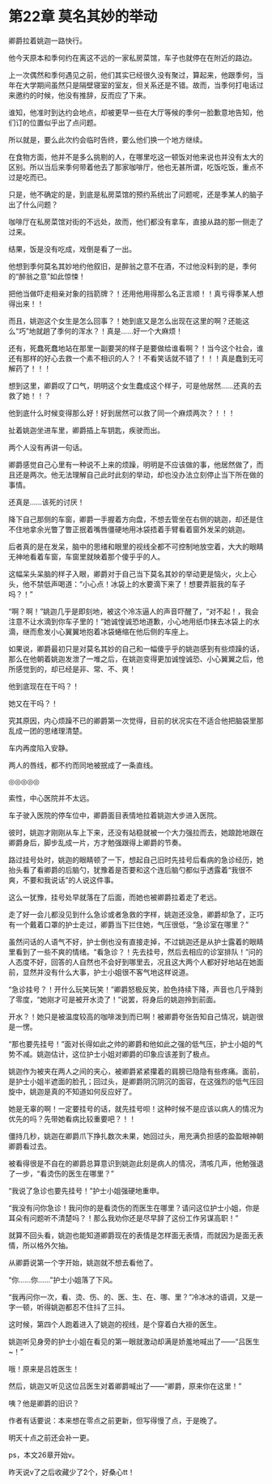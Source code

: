 # 第22章 莫名其妙的举动

卿爵拉着姚迦一路快行。

他今天原本和季何约在离这不远的一家私房菜馆，车子也就停在在附近的路边。

上一次偶然和季何遇见之前，他们其实已经很久没有聚过，算起来，他跟季何，当年在大学期间虽然只是隔壁寝室的室友，但关系还是不错。故而，当季何打电话过来邀约的时候，他没有推辞，反而应了下来。

谁知，他准时到达约会地点，却被更早一些在大厅等候的季何一脸歉意地告知，他们订的位置似乎出了点问题。

所以就是，要么此次约会临时告终，要么他们换一个地方继续。

在食物方面，他并不是多么挑剔的人，在哪里吃这一顿饭对他来说也并没有太大的区别。所以当后来季何带着他去了那家咖啡厅，他也无甚所谓，吃饭吃饭，重点不过是吃而已。

只是，他不确定的是，到底是私房菜馆的预约系统出了问题呢，还是季某人的脑子出了什么问题？

咖啡厅在私房菜馆对街的不远处，故而，他们都没有拿车，直接从路的那一侧走了过来。

结果，饭是没有吃成，戏倒是看了一出。

他想到季何莫名其妙地约他叙旧，是醉翁之意不在酒，不过他没料到的是，季何的“醉翁之意”如此惊悚！

把他当做吓走相亲对象的挡箭牌？！还用他用得那么名正言顺！！真亏得季某人想得出来！！

而且，姚迦这个女生是怎么回事？！她到底又是怎么出现在这里的啊？还能这么“巧”地就趟了季何的浑水？！真是……好一个大麻烦！

还有，死蠢死蠢地站在那里一副要哭的样子是要做给谁看啊？！当今这个社会，谁还有那样的好心去救一个素不相识的人？！不看笑话就不错了！！！真是蠢到无可解药了！！！

想到这里，卿爵叹了口气，明明这个女生蠢成这个样子，可是他居然……还真的去救了她！！？

他到底什么时候变得那么好！好到居然可以救了同一个麻烦两次？！！！

扯着姚迦坐进车里，卿爵插上车钥匙，疾驶而出。

两个人没有再讲一句话。

卿爵感觉自己心里有一种说不上来的烦躁，明明是不应该做的事，他居然做了，而且还是两次。他无法理解自己此时此刻的举动，却也没办法立刻停止当下所在做的事情。

还真是……该死的讨厌！

降下自己那侧的车窗，卿爵一手握着方向盘，不想去管坐在右侧的姚迦，却还是住不住地拿余光瞥了瞥正抿着嘴唇僵硬地用冰袋捂着手臂看着窗外发呆的姚迦。

后者真的是在发呆，脑中的思绪和眼里的视线全都不可控制地放空着，大大的眼睛无神地看着车窗，车窗里就映着那个傻乎乎的人。

这幅呆头呆脑的样子入眼，卿爵对于自己当下莫名其妙的举动更是恼火，火上心头，他不禁低声喝道：“小心点！冰袋上的水要滴下来了！想要弄脏我的车子吗？！”

“啊？啊！”姚迦几乎是即刻地，被这个冷冻逼人的声音吓醒了，“对不起！，我会注意不让水滴到你车子里的！”她诚惶诚恐地道歉，小心地用纸巾抹去冰袋上的水滴，继而愈发小心翼翼地抱着冰袋蜷缩在他后侧的车座上。

如果说，卿爵最初只是对莫名其妙的自己和一幅傻乎乎的姚迦感到有些烦躁的话，那么在他朝着姚迦发泄了一堆之后，在姚迦变得更加诚惶诚恐、小心翼翼之后，他所感觉到的，却已经是非、常、不、爽！

他到底现在在干吗？！

她又在干吗？！

究其原因，内心烦躁不已的卿爵第一次觉得，目前的状况实在不适合他把脑袋里那乱成一团的思绪理清楚。

车内再度陷入安静。

两人的唇线，都不约而同地被抿成了一条直线。

◎◎◎◎◎

索性，中心医院并不太远。

车子驶入医院的停车位中，卿爵面目表情地拉着姚迦大步进入医院。

彼时，姚迦才刚刚从车上下来，还没有站稳就被一个大力强拉而去，她踉跄地跟在卿爵身后，脚步乱成一片，方才勉强跟得上卿爵的节奏。

路过挂号处时，姚迦的眼睛顿了一下，想起自己旧时先挂号后看病的急诊经历，她抬头看了看卿爵的后脑勺，犹豫着是否要和这个连后脑勺都似乎透露着“我很不爽，不要和我说话”的人说这件事。

这么一犹豫，挂号处早就落在了后面，而她也被卿爵拉着走了老远。

走了好一会儿都没见到什么急诊或者急救的字样，姚迦还没急，卿爵却急了，正巧有一个戴着口罩的护士走过，卿爵当下拦住她，气压很低，“急诊室在哪里？”

虽然问话的人语气不好，护士倒也没有直接走掉，不过姚迦还是从护士露着的眼睛里看到了一些不爽的情绪。“看急诊？！先去挂号，然后去相应的诊室排队！”问的人态度不好，回答的人自然也不会好到哪里去，况且这大两个人都好好地站在她面前，显然并没有什么大事，护士小姐很不客气地这样说道。

“急诊挂号？！开什么玩笑玩笑！”卿爵怒极反笑，脸色持续下降，声音也几乎降到了零度，“她刚才可是被开水烫了！”说罢，将身后的姚迦拎到前面。

开水？！她只是被温度较高的咖啡泼到而已啊！被卿爵夸张告知自己情况，姚迦很是一愣。

“那也要先挂号！”面对长得如此之帅的卿爵和他如此之强的低气压，护士小姐的气势不减。姚迦估计，这位护士小姐对卿爵的印象应该差到了极点。

姚迦作为被夹在两人之间的夹心，被卿爵紧紧攥着的肩膀已隐隐有些疼痛。面前，是护士小姐半遮面的脸孔；回过头，是卿爵阴沉阴沉的面容，在这强烈的低气压回旋中，姚迦是真的不知道如何反应好了。

她是无辜的啊！一定要挂号的话，就先挂号呗！这种时候不是应该以病人的情况为优先的吗？先带她看病比较重要吧？！！

僵持几秒，姚迦在卿爵爪下挣扎数次未果，她回过头，用充满负担感的盈盈眼神朝卿爵看过去。

被看得很是不自在的卿爵总算意识到姚迦此刻是病人的情况，清咳几声，他勉强退了一步，“看烫伤的医生在哪里？”

“我说了急诊也要先挂号！”护士小姐强硬地重申。

“我没有问你急诊！我问你的是看烫伤的而医生在哪里？请问这位护士小姐，你是耳朵有问题听不清楚吗？！那么我劝你还是尽早辞了这份工作另谋高职！”

就算不回头看，姚迦也能知道卿爵现在的表情是怎样面无表情，而就因为是面无表情，所以格外欠抽。

从卿爵说第一个字开始，姚迦就不想去看他了。

“你……你……”护士小姐落了下风。

“我再问你一次，看、烫、伤、的、医、生、在、哪、里？”冷冰冰的语调，又是一字一顿，听得姚迦都忍不住抖了三抖。

这时候，第四个人跑着进入了姚迦的视线，是个穿着白大褂的医生。

姚迦听见身旁的护士小姐在看见的第一眼就激动却满是娇羞地喊出了——“吕医生~！”

哦！原来是吕姓医生！

然后，姚迦又听见这位吕医生对着卿爵喊出了——“卿爵，原来你在这里！”

咦？他是卿爵的旧识？

作者有话要说：本来想在零点之前更新，但写得慢了点，于是晚了。

明天十点之前还会补一更。

ps，本文26章开始v。

昨天说v了之后收藏少了2个，好桑心tt！

